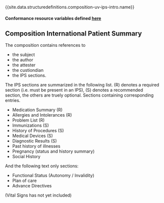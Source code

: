 {{site.data.structuredefinitions.composition-uv-ips-intro.name}}

#### Conformance resource variables defined [here](http://wiki.hl7.org/index.php?title=IG_Publisher_Documentation#Jekyll)


## Composition International Patient Summary

The composition contains references to
* the subject
* the author
* the attester
* the custiondian
* the IPS sections.

The IPS sections are summarized in the following list. (R) denotes a required section (i.e. must be present in an IPS), (S) denotes a recommended section, the others are truely optional. Sections containing corresponding entries.
* Medication Summary (R)
* Allergies and Intolerances (R)
* Problem List (R)
* Immunizations (S)
* History of Procedures (S)
* Medical Devices (S)
* Diagnostic Results (S)
* Past history of illnesses
* Pregnancy (status and history summary)
* Social History

And the following text only sections:
* Functional Status (Autonomy / Invalidity)
* Plan of care
* Advance Directives

(Vital Signs has not yet included)
